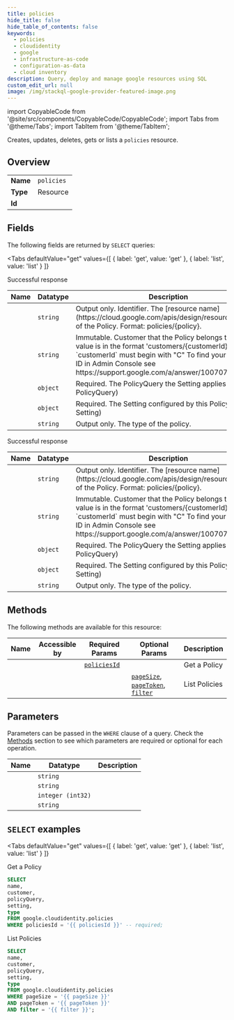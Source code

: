 ```yaml
--- 
title: policies
hide_title: false
hide_table_of_contents: false
keywords:
  - policies
  - cloudidentity
  - google
  - infrastructure-as-code
  - configuration-as-data
  - cloud inventory
description: Query, deploy and manage google resources using SQL
custom_edit_url: null
image: /img/stackql-google-provider-featured-image.png
---
```


import CopyableCode from '@site/src/components/CopyableCode/CopyableCode';
import Tabs from '@theme/Tabs';
import TabItem from '@theme/TabItem';

Creates, updates, deletes, gets or lists a <code>policies</code> resource.

## Overview
<table><tbody>
<tr><td><b>Name</b></td><td><code>policies</code></td></tr>
<tr><td><b>Type</b></td><td>Resource</td></tr>
<tr><td><b>Id</b></td><td><CopyableCode code="google.cloudidentity.policies" /></td></tr>
</tbody></table>

## Fields

The following fields are returned by `SELECT` queries:

<Tabs
    defaultValue="get"
    values={[
        { label: 'get', value: 'get' },
        { label: 'list', value: 'list' }
    ]}
>
<TabItem value="get">

Successful response

<table>
<thead>
    <tr>
    <th>Name</th>
    <th>Datatype</th>
    <th>Description</th>
    </tr>
</thead>
<tbody>
<tr>
    <td><CopyableCode code="name" /></td>
    <td><code>string</code></td>
    <td>Output only. Identifier. The [resource name](https://cloud.google.com/apis/design/resource_names) of the Policy. Format: policies/&#123;policy&#125;.</td>
</tr>
<tr>
    <td><CopyableCode code="customer" /></td>
    <td><code>string</code></td>
    <td>Immutable. Customer that the Policy belongs to. The value is in the format 'customers/&#123;customerId&#125;'. The `customerId` must begin with "C" To find your customer ID in Admin Console see https://support.google.com/a/answer/10070793.</td>
</tr>
<tr>
    <td><CopyableCode code="policyQuery" /></td>
    <td><code>object</code></td>
    <td>Required. The PolicyQuery the Setting applies to. (id: PolicyQuery)</td>
</tr>
<tr>
    <td><CopyableCode code="setting" /></td>
    <td><code>object</code></td>
    <td>Required. The Setting configured by this Policy. (id: Setting)</td>
</tr>
<tr>
    <td><CopyableCode code="type" /></td>
    <td><code>string</code></td>
    <td>Output only. The type of the policy.</td>
</tr>
</tbody>
</table>
</TabItem>
<TabItem value="list">

Successful response

<table>
<thead>
    <tr>
    <th>Name</th>
    <th>Datatype</th>
    <th>Description</th>
    </tr>
</thead>
<tbody>
<tr>
    <td><CopyableCode code="name" /></td>
    <td><code>string</code></td>
    <td>Output only. Identifier. The [resource name](https://cloud.google.com/apis/design/resource_names) of the Policy. Format: policies/&#123;policy&#125;.</td>
</tr>
<tr>
    <td><CopyableCode code="customer" /></td>
    <td><code>string</code></td>
    <td>Immutable. Customer that the Policy belongs to. The value is in the format 'customers/&#123;customerId&#125;'. The `customerId` must begin with "C" To find your customer ID in Admin Console see https://support.google.com/a/answer/10070793.</td>
</tr>
<tr>
    <td><CopyableCode code="policyQuery" /></td>
    <td><code>object</code></td>
    <td>Required. The PolicyQuery the Setting applies to. (id: PolicyQuery)</td>
</tr>
<tr>
    <td><CopyableCode code="setting" /></td>
    <td><code>object</code></td>
    <td>Required. The Setting configured by this Policy. (id: Setting)</td>
</tr>
<tr>
    <td><CopyableCode code="type" /></td>
    <td><code>string</code></td>
    <td>Output only. The type of the policy.</td>
</tr>
</tbody>
</table>
</TabItem>
</Tabs>

## Methods

The following methods are available for this resource:

<table>
<thead>
    <tr>
    <th>Name</th>
    <th>Accessible by</th>
    <th>Required Params</th>
    <th>Optional Params</th>
    <th>Description</th>
    </tr>
</thead>
<tbody>
<tr>
    <td><a href="#get"><CopyableCode code="get" /></a></td>
    <td><CopyableCode code="select" /></td>
    <td><a href="#parameter-policiesId"><code>policiesId</code></a></td>
    <td></td>
    <td>Get a Policy</td>
</tr>
<tr>
    <td><a href="#list"><CopyableCode code="list" /></a></td>
    <td><CopyableCode code="select" /></td>
    <td></td>
    <td><a href="#parameter-pageSize"><code>pageSize</code></a>, <a href="#parameter-pageToken"><code>pageToken</code></a>, <a href="#parameter-filter"><code>filter</code></a></td>
    <td>List Policies</td>
</tr>
</tbody>
</table>

## Parameters

Parameters can be passed in the `WHERE` clause of a query. Check the [Methods](#methods) section to see which parameters are required or optional for each operation.

<table>
<thead>
    <tr>
    <th>Name</th>
    <th>Datatype</th>
    <th>Description</th>
    </tr>
</thead>
<tbody>
<tr id="parameter-policiesId">
    <td><CopyableCode code="policiesId" /></td>
    <td><code>string</code></td>
    <td></td>
</tr>
<tr id="parameter-filter">
    <td><CopyableCode code="filter" /></td>
    <td><code>string</code></td>
    <td></td>
</tr>
<tr id="parameter-pageSize">
    <td><CopyableCode code="pageSize" /></td>
    <td><code>integer (int32)</code></td>
    <td></td>
</tr>
<tr id="parameter-pageToken">
    <td><CopyableCode code="pageToken" /></td>
    <td><code>string</code></td>
    <td></td>
</tr>
</tbody>
</table>

## `SELECT` examples

<Tabs
    defaultValue="get"
    values={[
        { label: 'get', value: 'get' },
        { label: 'list', value: 'list' }
    ]}
>
<TabItem value="get">

Get a Policy

```sql
SELECT
name,
customer,
policyQuery,
setting,
type
FROM google.cloudidentity.policies
WHERE policiesId = '{{ policiesId }}' -- required;
```
</TabItem>
<TabItem value="list">

List Policies

```sql
SELECT
name,
customer,
policyQuery,
setting,
type
FROM google.cloudidentity.policies
WHERE pageSize = '{{ pageSize }}'
AND pageToken = '{{ pageToken }}'
AND filter = '{{ filter }}';
```
</TabItem>
</Tabs>

